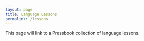 ```yaml
---
layout: page
title: Language Lessons
permalink: /lessons
---
```


This page will link to a Pressbook collection of language lessons. 
